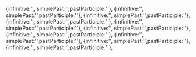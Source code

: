 {infinitive:'', simplePast:'',pastParticiple:''},
{infinitive:'', simplePast:'',pastParticiple:''},
{infinitive:'', simplePast:'',pastParticiple:''},
{infinitive:'', simplePast:'',pastParticiple:''},
{infinitive:'', simplePast:'',pastParticiple:''},
{infinitive:'', simplePast:'',pastParticiple:''},
{infinitive:'', simplePast:'',pastParticiple:''},
{infinitive:'', simplePast:'',pastParticiple:''},
{infinitive:'', simplePast:'',pastParticiple:''},
{infinitive:'', simplePast:'',pastParticiple:''},
